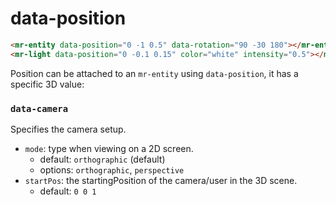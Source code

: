 # data-position

```html
<mr-entity data-position="0 -1 0.5" data-rotation="90 -30 180"></mr-entity>
<mr-light data-position="0 -0.1 0.15" color="white" intensity="0.5"></mr-light>
```

Position can be attached to an `mr-entity` using `data-position`, it has a specific 3D value:

### `data-camera`
Specifies the camera setup.

- `mode`:  type when viewing on a 2D screen.
  - default: `orthographic` (default)
  - options: `orthographic`, `perspective`
- `startPos`: the startingPosition of the camera/user in the 3D scene.
  - default: `0 0 1`
